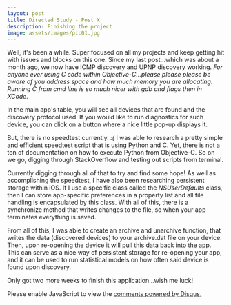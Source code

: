 ```yaml
---
layout: post
title: Directed Study - Post X
description: Finishing the project
image: assets/images/pic01.jpg
---
```

Well, it's been a while. Super focused on all my projects and keep getting hit with issues and blocks on this one. Since my last post...which was about a month ago, we now have ICMP discovery and UPNP discovery working. *For anyone ever using C code within Objective-C...please please please be aware of you address space and how much memory you are allocating. Running C from cmd line is so much nicer with gdb and flags then in XCode*. 

In the main app's table, you will see all devices that are found and the discovery protocol used. If you would like to run diagnostics for such device, you can click on a button where a nice little pop-up displays it.

But, there is no speedtest currently. *:(* I was able to research a pretty simple and efficient speedtest script that is using Python and C. Yet, there is not a ton of documentation on how to execute Python from Objective-C. So on we go, digging through StackOverflow and testing out scripts from terminal. 

Currently digging through all of that to try and find some hope! As well as accomplishing the speedtest, I have also been researching persistent storage within iOS. If I use a specific class called the *NSUserDefaults* class, then I can store app-specific preferences in a property list and all file handling is encapsulated by this class. With all of this, there is a synchronize method that writes changes to the file, so when your app terminates everything is saved. 

From all of this, I was able to create an archive and unarchive function, that writes the data (discovered devices) to your archive.dat file on your device. Then, upon re-opening the device it will pull this data back into the app. This can serve as a nice way of persistent storage for re-opening your app, and it can be used to run statistical models on how often said device is found upon discovery.

Only got two more weeks to finish this application...wish me luck!
<div id="disqus_thread"></div>
<script>
/**
* RECOMMENDED CONFIGURATION VARIABLES: EDIT AND UNCOMMENT THE SECTION BELOW TO INSERT DYNAMIC VALUES FROM YOUR PLATFORM OR CMS.
* LEARN WHY DEFINING THESE VARIABLES IS IMPORTANT: https://disqus.com/admin/universalcode/#configuration-variables
*/
/*
var disqus_config = function () {
this.page.url = PAGE_URL; // Replace PAGE_URL with your page's canonical URL variable
this.page.identifier = PAGE_IDENTIFIER; // Replace PAGE_IDENTIFIER with your page's unique identifier variable
};
*/
(function() { // DON'T EDIT BELOW THIS LINE
var d = document, s = d.createElement('script');

s.src = '//jaketarnow.disqus.com/embed.js';

s.setAttribute('data-timestamp', +new Date());
(d.head || d.body).appendChild(s);
})();
</script>
<noscript>Please enable JavaScript to view the <a href="https://disqus.com/?ref_noscript" rel="nofollow">comments powered by Disqus.</a></noscript>
